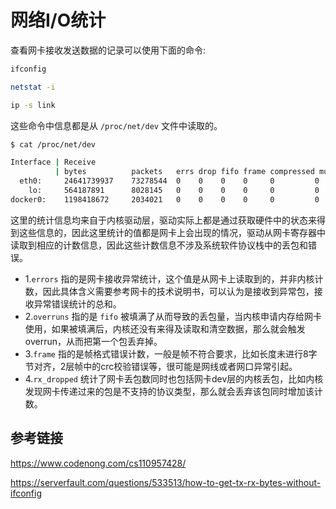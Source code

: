 # 网络I/O统计

查看网卡接收发送数据的记录可以使用下面的命令:

```bash
ifconfig

netstat -i

ip -s link
```

这些命令中信息都是从 `/proc/net/dev` 文件中读取的。

```bash
$ cat /proc/net/dev

Interface | Receive                                                            | Transmit                                                          |
          | bytes          packets   errs drop fifo frame compressed multicast | bytes          packets  errs drop fifo colls carrier compressed   |
  eth0:     24641739937    73278544  0    0    0    0     0         0            11725004304    16899557 0    0    0    0     0       0
    lo:     564187891      8028145   0    0    0    0     0         0            564187891      8028145  0    0    0    0     0       0
docker0:    1198418672     2034021   0    0    0    0     0         0            7410287401     2754797  0    0    0    0     0       0
```

这里的统计信息均来自于内核驱动层，驱动实际上都是通过获取硬件中的状态来得到这些信息的，因此这里统计的值都是网卡上会出现的情况，驱动从网卡寄存器中读取到相应的计数信息，因此这些计数信息不涉及系统软件协议栈中的丢包和错误。

- 1.`errors` 指的是网卡接收异常统计，这个值是从网卡上读取到的，并非内核计数，因此具体含义需要参考网卡的技术说明书，可以认为是接收到异常包，接收异常错误统计的总和。
- 2.`overruns` 指的是 `fifo` 被填满了从而导致的丢包量，当内核申请内存给网卡使用，如果被填满后，内核还没有来得及读取和清空数据，那么就会触发overrun，从而把第一个包丢弃掉。
- 3.`frame` 指的是帧格式错误计数，一般是帧不符合要求，比如长度未进行8字节对齐，2层帧中的crc校验错误等，很可能是网线或者网口异常引起。
- 4.`rx_dropped` 统计了网卡丢包数同时也包括网卡dev层的内核丢包，比如内核发现网卡传递过来的包是不支持的协议类型，那么就会丢弃该包同时增加该计数。
  
  

## 参考链接

https://www.codenong.com/cs110957428/

https://serverfault.com/questions/533513/how-to-get-tx-rx-bytes-without-ifconfig
